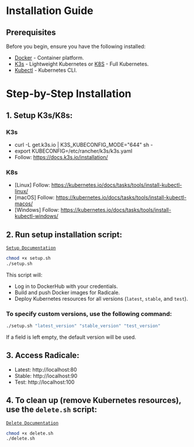 
# Installation Guide

## Prerequisites
Before you begin, ensure you have the following installed:
- [Docker](https://docs.docker.com/get-docker/) - Container platform.
- [K3s](https://k3s.io/) - Lightweight Kubernetes or [K8S](https://kubernetes.io/) - Full Kubernetes.
- [Kubectl](https://kubernetes.io/docs/tasks/tools/install-kubectl/) - Kubernetes CLI.

# Step-by-Step Installation
## 1. Setup K3s/K8s:
### K3s
   - curl -L get.k3s.io | K3S_KUBECONFIG_MODE="644" sh -
   - export KUBECONFIG=/etc/rancher/k3s/k3s.yaml
   - Follow: https://docs.k3s.io/installation/
### K8s
   - [Linux]   Follow: https://kubernetes.io/docs/tasks/tools/install-kubectl-linux/
   - [macOS]   Follow: https://kubernetes.io/docs/tasks/tools/install-kubectl-macos/
   - [Windows] Follow: https://kubernetes.io/docs/tasks/tools/install-kubectl-windows/

## 2. Run setup installation script:
[`Setup Documentation`](SETUP.md)
```bash
chmod +x setup.sh
./setup.sh
```
This script will:
- Log in to DockerHub with your credentials.
- Build and push Docker images for Radicale.
- Deploy Kubernetes resources for all versions (`latest`, `stable`, and `test`).

### To specify custom versions, use the following command:
```bash
./setup.sh "latest_version" "stable_version" "test_version"
```
If a field is left empty, the default version will be used.

## 3. Access Radicale:
- Latest: http://localhost:80
- Stable: http://localhost:90
- Test: http://localhost:100

## 4. To clean up (remove Kubernetes resources), use the `delete.sh` script:
[`Delete Documentation`](DELETE.md)
```bash
chmod +x delete.sh
./delete.sh
```